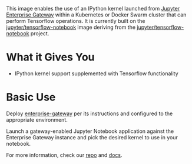 This image enables the use of an IPython kernel launched from [Jupyter Enterprise Gateway](https://jupyter-enterprise-gateway.readthedocs.io/en/latest/) within a Kubernetes or Docker Swarm cluster that can perform Tensorflow operations.  It is currently built on the [jupyter/tensorflow-notebook](https://hub.docker.com/r/jupyter/tensorflow-notebook) image deriving from the [jupyter/tensorflow-notebook](https://github.com/jupyter/docker-stacks/tree/master/tensorflow-notebook) project.

# What it Gives You
* IPython kernel support supplemented with Tensorflow functionality

# Basic Use
Deploy [enterprise-gateway](https://hub.docker.com/r/elyra/enterprise-gateway/) per its instructions and configured to the appropriate environment.

Launch a gateway-enabled Jupyter Notebook application against  the Enterprise Gateway instance and pick the desired kernel to use in your notebook.

For more information, check our [repo](https://github.com/jupyter/enterprise_gateway) and [docs](https://jupyter-enterprise-gateway.readthedocs.io/en/latest/). 
